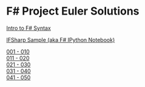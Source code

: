 F# Project Euler Solutions
==========================

[Intro to F# Syntax](http://nbviewer.ipython.org/github/mndrake/ProjectEuler/blob/master/notebooks/fsharp_intro.ipynb)

[IFSharp Sample (aka F# IPython Notebook)](http://nbviewer.ipython.org/github/mndrake/ProjectEuler/blob/master/notebooks/feature_notebook.ipynb)

[001 - 010](http://nbviewer.ipython.org/github/mndrake/ProjectEuler/blob/master/notebooks/euler_001_010.ipynb)  
[011 - 020](http://nbviewer.ipython.org/github/mndrake/ProjectEuler/blob/master/notebooks/euler_011_020.ipynb)  
[021 - 030](http://nbviewer.ipython.org/github/mndrake/ProjectEuler/blob/master/notebooks/euler_021_030.ipynb)  
[031 - 040](http://nbviewer.ipython.org/github/mndrake/ProjectEuler/blob/master/notebooks/euler_031_040.ipynb)  
[041 - 050](http://nbviewer.ipython.org/github/mndrake/ProjectEuler/blob/master/notebooks/euler_041_050.ipynb)  

